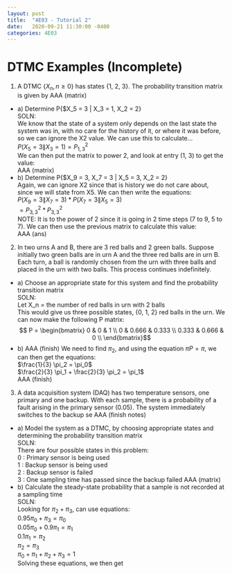 ```yaml
---
layout: post
title:  "4E03 - Tutorial 2"
date:   2020-09-21 11:30:00 -0400
categories: 4E03
---
```


DTMC Examples (Incomplete)
===

1. A DTMC {$X_n, n \geq 0$} has states {1, 2, 3}. The probability transition matrix is given by
AAA (matrix)
- a) Determine P{$X_5 = 3 \| X_3 = 1, X_2 = 2}  
SOLN:  
We know that the state of a system only depends on the last state the system was in, with no care for the history of it, or where it was before, so we can ignore the X2 value. We can use this to calculate...  
$P(X_5 = 3 \| X_3 = 1) = P^2_{1, 3}$  
We can then put the matrix to power 2, and look at entry (1, 3) to get the value:  
AAA (matrix)
- b) Determine P{$X_9 = 3, X_7 = 3 \| X_5 = 3, X_2 = 2}  
Again, we can ignore X2 since that is history we do not care about, since we will state from X5. We can then write the equations:  
$P(X_9 = 3 \| X_7 = 3) * P(X_7 = 3 \| X_5 = 3)$  
$= P^2_{3, 3} * P^2_{3, 3}$  
NOTE: It is to the power of 2 since it is going in 2 time steps (7 to 9, 5 to 7). We can then use the previous matrix to calculate this value:  
AAA (ans)

2. In two urns A and B, there are 3 red balls and 2 green balls. Suppose initially two green balls are in urn A and the three red balls are in urn B. Each turn, a ball is randomly chosen from the urn with three balls and placed in the urn with two balls. This process continues indefinitely.
- a) Choose an appropriate state for this system and find the probability transition matrix  
SOLN:  
Let X_n = the number of red balls in urn with 2 balls  
This would give us three possible states, {0, 1, 2} red balls in the urn. We can now make the following P matrix:  
$$ P = \begin{bmatrix}
0 & 0 & 1 \\
0 & 0.666 & 0.333 \\
0.333 & 0.666 & 0  \\ 
\end{bmatrix}$$ 
- b) AAA (finish) 
We need to find $\pi_2$, and using the equation $\pi P = \pi$, we can then get the equations:  
$\frac{1}{3} \pi_2 = \pi_0$  
$\frac{2}{3} \pi_1 + \frac{2}{3} \pi_2 = \pi_1$  
AAA (finish)

3. A data acquisition system (DAQ) has two temperature sensors, one primary and one backup. With each sample, there is a probability of a fault arising in the primary sensor (0.05). The system immediately switches to the backup se
AAA (finish notes)
- a) Model the system as a DTMC, by choosing appropriate states and determining the probability transition matrix  
SOLN:  
There are four possible states in this problem:  
0 : Primary sensor is being used  
1 : Backup sensor is being used  
2 : Backup sensor is failed  
3 : One sampling time has passed since the backup failed
AAA (matrix)
- b) Calculate the steady-state probability that a sample is not recorded at a sampling time  
SOLN:  
Looking for $\pi_2 + \pi_3$, can use equations:  
$0.95 \pi_0 + \pi_3 = \pi_0$  
$0.05 \pi_0 + 0.9 \pi_1 = \pi_1$  
$0.1 \pi_1 = \pi_2$  
$\pi_2 = \pi_3$  
$\pi_0 + \pi_1 + \pi_2 + \pi_3 = 1$  
Solving these equations, we then get